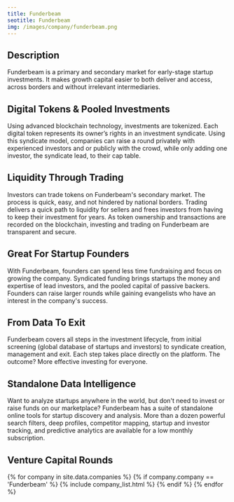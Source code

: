 ```yaml
---
title: Funderbeam 
seotitle: Funderbeam 
img: /images/company/funderbeam.png
---
```


## Description

Funderbeam is a primary and secondary market for early-stage startup investments. It makes growth capital easier to both deliver and access, across borders and without irrelevant intermediaries.

## Digital Tokens & Pooled Investments

Using advanced blockchain technology, investments are tokenized. Each digital token represents its owner’s rights in an investment syndicate. Using this syndicate model, companies can raise a round privately with experienced investors and or publicly with the crowd, while only adding one investor, the syndicate lead, to their cap table.

## Liquidity Through Trading

Investors can trade tokens on Funderbeam's secondary market. The process is quick, easy, and not hindered by national borders. Trading delivers a quick path to liquidity for sellers and frees investors from having to keep their investment for years. As token ownership and transactions are recorded on the blockchain, investing and trading on Funderbeam are transparent and secure.

## Great For Startup Founders 

With Funderbeam, founders can spend less time fundraising and focus on growing the company. Syndicated funding brings startups the money and expertise of lead investors, and the pooled capital of passive backers. Founders can raise larger rounds while gaining evangelists who have an interest in the company's success.

## From Data To Exit 

Funderbeam covers all steps in the investment lifecycle, from initial screening (global database of startups and investors) to syndicate creation, management and exit. Each step takes place directly on the platform. The outcome? More effective investing for everyone.

## Standalone Data Intelligence

Want to analyze startups anywhere in the world, but don't need to invest or raise funds on our marketplace? Funderbeam has a suite of standalone online tools for startup discovery and analysis. More than a dozen powerful search filters, deep profiles, competitor mapping, startup and investor tracking, and predictive analytics are available for a low monthly subscription.

## Venture Capital Rounds

{% for company in site.data.companies %}
{% if company.company == 'Funderbeam' %}
{% include company_list.html %}
{% endif %}
{% endfor %}